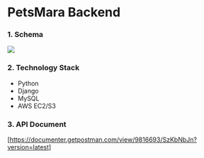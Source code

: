 # PetsMara Backend

### 1. Schema
![](https://images.velog.io/images/muchogusto/post/53731408-dc14-4459-8f5c-5b39f2cbbd8b/image.png)

### 2. Technology Stack
* Python
* Django
* MySQL
* AWS EC2/S3

### 3. API Document
[https://documenter.getpostman.com/view/9816693/SzKbNbJn?version=latest]

